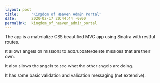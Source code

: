 ```yaml
---
layout: post
title:      "Kingdom of Heaven Admin Portal"
date:       2020-02-17 20:44:44 -0500
permalink:  kingdom_of_heaven_admin_portal
---
```


The app is a materialize CSS beautified MVC app using Sinatra with restful routes.

It allows angels on missions to add/update/delete missions that are their own.

It also allows the angels to see what the other angels are doing.

It has some basic validation and validation messaging (not extensive).



